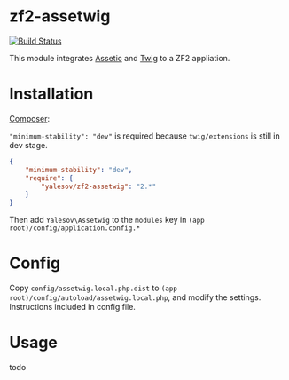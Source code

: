 # zf2-assetwig

[![Build Status](https://secure.travis-ci.org/yalesov/zf2-assetwig.png)](http://travis-ci.org/yalesov/zf2-assetwig)

This module integrates [Assetic](https://github.com/kriswallsmith/assetic) and [Twig](http://twig.sensiolabs.org/) to a ZF2 appliation.

# Installation

[Composer](http://getcomposer.org/):

`"minimum-stability": "dev"` is required because `twig/extensions` is still in dev stage.

```json
{
    "minimum-stability": "dev",
    "require": {
        "yalesov/zf2-assetwig": "2.*"
    }
}
```

Then add `Yalesov\Assetwig` to the `modules` key in `(app root)/config/application.config.*`

# Config

Copy `config/assetwig.local.php.dist` to `(app root)/config/autoload/assetwig.local.php`, and modify the settings. Instructions included in config file.

# Usage

todo
